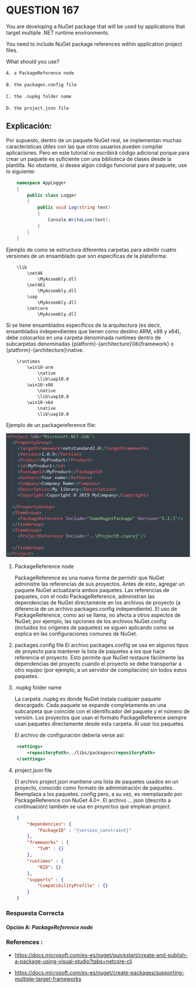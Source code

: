 # QUESTION 167

You are developing a NuGet package that will be used by applications that target multiple .NET runtime environments.

You need to include NuGet package references within application project files.

What should you use?

    A. a PackageReference node

    B. the packages.config file

    C. the .nupkg folder name

    D. the project.json file





## Explicación:

Por supuesto, dentro de un paquete NuGet real, se implementan muchas características útiles con las que otros usuarios pueden compilar aplicaciones. Pero en este tutorial no escribirá código adicional porque para crear un paquete es suficiente con una biblioteca de clases desde la plantilla. No obstante, si desea algún código funcional para el paquete, use lo siguiente:

```cs
    namespace AppLogger
    {
        public class Logger
        {
            public void Log(string text)
            {
                Console.WriteLine(text);
            }
        }
    }
```
Ejemplo de como se estructura diferentes carpetas para admitir cuatro versiones de un ensamblado que son específicas de la plataforma:

```config
    \lib
        \net46
            \MyAssembly.dll
        \net461
            \MyAssembly.dll
        \uap
            \MyAssembly.dll
        \netcore
            \MyAssembly.dll
```

Si se tiene ensamblados específicos de la arquitectura (es decir, ensamblados independientes que tienen como destino ARM, x86 y x64), debe colocarlos en una carpeta denominada runtimes dentro de subcarpetas denominadas {platform}-{architecture}\lib\{framework} o {platform}-{architecture}\native. 

```config
    \runtimes
        \win10-arm
            \native
            \lib\uap10.0
        \win10-x86
            \native
            \lib\uap10.0
        \win10-x64
            \native
            \lib\uap10.0
```

Ejemplo de un packagereference file:

![alt text](images/Fig-1.jpg "Mostrando un ejemplo de un packagereference file")

1. PackageReference node

    PackageReference es una nueva forma de permitir que NuGet administre las referencias de sus proyectos. Antes de esto, agregar un paquete NuGet actualizaría ambos paquetes. Las referencias de paquetes, con el nodo PackageReference, administran las dependencias de NuGet directamente en los archivos de proyecto (a diferencia de un archivo packages.config independiente). El uso de PackageReference, como así se llama, no afecta a otros aspectos de NuGet; por ejemplo, las opciones de los archivos NuGet.config (incluidos los orígenes de paquetes) se siguen aplicando como se explica en las configuraciones comunes de NuGet.

2. packages.config file
    El archivo packages.config se usa en algunos tipos de proyecto para mantener la lista de paquetes a los que hace referencia el proyecto. Esto permite que NuGet restaure fácilmente las dependencias del proyecto cuando el proyecto se debe transportar a otro equipo (por ejemplo, a un servidor de compilación) sin todos estos paquetes.

3. .nupkg folder name

    La carpeta .nupkg es donde NuGet instala cualquier paquete descargado. Cada paquete se expande completamente en una subcarpeta que coincide con el identificador del paquete y el número de versión. Los proyectos que usan el formato PackageReference siempre usan paquetes directamente desde esta carpeta. Al usar los paquetes.
    
    El archivo de configuración debería verse así:

```xml
    <settings>
        <repositoryPath>../libs/packages</repositoryPath>
    </settings>

```
4. project.json file

    El archivo project.json mantiene una lista de paquetes usados en un proyecto, conocido como formato de administración de paquetes. Reemplaza a los paquetes. config pero, a su vez, es reemplazado por PackageReference con NuGet 4.0+. El archivo ... json (descrito a continuación) también se usa en proyectos que emplean project.

```json
    {
        "dependencies": {
            "PackageID" : "{version_constraint}"
        },
        "frameworks" : {
            "TxM" : {}
        },
        "runtimes" : {
            "RID": {}
        },
        "supports" : {
            "CompatibilityProfile" : {}
        }
    }
```




### Respuesta Correcta

#### Opción A: *PackageReference node*




### References :

- https://docs.microsoft.com/es-es/nuget/quickstart/create-and-publish-a-package-using-visual-studio?tabs=netcore-cli

- https://docs.microsoft.com/es-es/nuget/create-packages/supporting-multiple-target-frameworks


